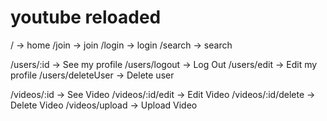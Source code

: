 # youtube reloaded

/ -> home
/join -> join
/login -> login
/search -> search

/users/:id -> See my profile
/users/logout -> Log Out
/users/edit -> Edit my profile
/users/deleteUser -> Delete user

/videos/:id -> See Video
/videos/:id/edit -> Edit Video
/videos/:id/delete -> Delete Video
/videos/upload -> Upload Video
